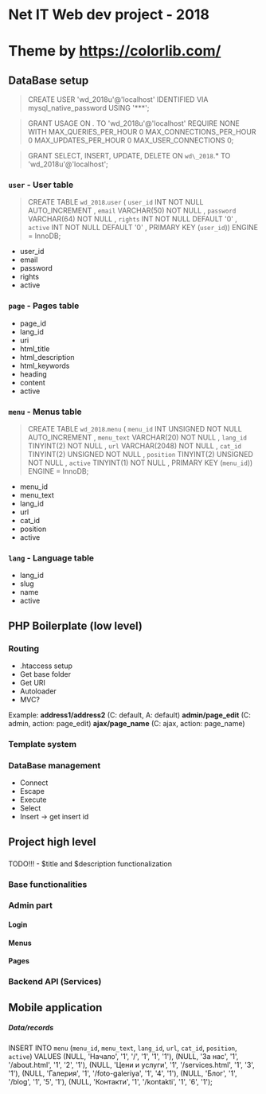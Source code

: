 # Net IT Web dev project - 2018
# Theme by https://colorlib.com/

## DataBase setup
> CREATE USER 'wd_2018u'@'localhost' IDENTIFIED VIA mysql_native_password USING '***';

> GRANT USAGE ON *.* TO 'wd_2018u'@'localhost' REQUIRE NONE WITH MAX_QUERIES_PER_HOUR 0 MAX_CONNECTIONS_PER_HOUR 0 MAX_UPDATES_PER_HOUR 0 MAX_USER_CONNECTIONS 0;

> GRANT SELECT, INSERT, UPDATE, DELETE ON `wd\_2018`.* TO 'wd_2018u'@'localhost';

### `user` - User table
> CREATE TABLE `wd_2018`.`user` ( `user_id` INT NOT NULL AUTO_INCREMENT , `email` VARCHAR(50) NOT NULL , `password` VARCHAR(64) NOT NULL , `rights` INT NOT NULL DEFAULT '0' , `active` INT NOT NULL DEFAULT '0' , PRIMARY KEY (`user_id`)) ENGINE = InnoDB;
- user_id
- email
- password
- rights
- active

### `page` - Pages table
- page_id
- lang_id
- uri
- html_title
- html_description
- html_keywords
- heading
- content
- active

### `menu` - Menus table
> CREATE TABLE `wd_2018`.`menu` ( `menu_id` INT UNSIGNED NOT NULL AUTO_INCREMENT , `menu_text` VARCHAR(20) NOT NULL , `lang_id` TINYINT(2) NOT NULL , `url` VARCHAR(2048) NOT NULL , `cat_id` TINYINT(2) UNSIGNED NOT NULL , `position` TINYINT(2) UNSIGNED NOT NULL , `active` TINYINT(1) NOT NULL , PRIMARY KEY (`menu_id`)) ENGINE = InnoDB;
- menu_id
- menu_text
- lang_id
- url
- cat_id
- position
- active

### `lang` - Language table
- lang_id
- slug
- name
- active

## PHP Boilerplate (low level)

### Routing
- .htaccess setup
- Get base folder
- Get URI
- Autoloader
- MVC?

Example:
**address1/address2** (C: default, A: default)
**admin/page_edit** (C: admin, action: page_edit)
**ajax/page_name** (C: ajax, action: page_name)


### Template system

### DataBase management
- Connect
- Escape
- Execute
- Select
- Insert -> get insert id

## Project high level

### 
TODO!!! - $title and $description functionalization

### Base functionalities
### Admin part
#### Login
#### Menus
#### Pages

### Backend API (Services)

## Mobile application


##### Data/records
INSERT INTO `menu` (`menu_id`, `menu_text`, `lang_id`, `url`, `cat_id`, `position`, `active`) VALUES (NULL, 'Начало', '1', '/', '1', '1', '1'), (NULL, 'За нас', '1', '/about.html', '1', '2', '1'), (NULL, 'Цени и услуги', '1', '/services.html', '1', '3', '1'), (NULL, 'Галерия', '1', '/foto-galeriya', '1', '4', '1'), (NULL, 'Блог', '1', '/blog', '1', '5', '1'), (NULL, 'Контакти', '1', '/kontakti', '1', '6', '1');
